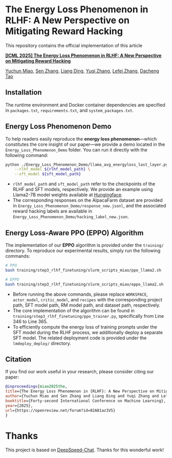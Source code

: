 # The Energy Loss Phenomenon in RLHF: A New Perspective on Mitigating Reward Hacking
This repository contains the official implementation of this article

**[[ICML 2025] The Energy Loss Phenomenon in RLHF: A New Perspective on Mitigating Reward Hacking][1]**

[Yuchun Miao][myc], [Sen Zhang][zs], [Liang Ding][dl], [Yuqi Zhang][zyq], [Lefei Zhang][zlf], [Dacheng Tao][tdc]


## Installation
The runtime environment and Docker container dependencies are specified in `packages.txt`, `requirements.txt`, and `system_packages.txt`.

## Energy Loss Phenomenon Demo

To help readers easily reproduce the **energy loss phenomenon**—which constitutes the core insight of our paper—we provide a demo located in the `Energy_Loss_Phenomenon_Demo` folder.
You can run it directly with the following command:

```bash
python ./Energy_Loss_Phenomenon_Demo/llama_avg_energyloss_last_layer.py \
    --rlhf_model ${rlhf_model_path} \
    --sft_model ${sft_model_path}
```

* `rlhf_model_path` and `sft_model_path` refer to the checkpoints of the RLHF and SFT models, respectively.
  We provide an example using Llama2-7B model weights available at [Hungingface](https://huggingface.co/mycccc/Energy-Loss-Phenomenon-Demo).
* The corresponding responses on the AlpacaFarm dataset are provided in
  `Energy_Loss_Phenomenon_Demo/response_new.jsonl`,
  and the associated reward hacking labels are available in
  `Energy_Loss_Phenomenon_Demo/hacking_label_new.json`.


## Energy Loss-Aware PPO (EPPO) Algorithm 
The implementation of our **EPPO** algorithm is provided under the `training/` directory.
To reproduce our experimental results, simply run the following commands:

```bash
# PPO
bash training/step3_rlhf_finetuning/slurm_scripts_miao/ppo_llama2.sh

# EPPO
bash training/step3_rlhf_finetuning/slurm_scripts_miao/eppo_llama2.sh
```

* Before running the above commands, please replace `WORKSPACE`, `actor_model`, `critic_model`, and `recipes` with the corresponding project path, SFT model path, RM model path, and dataset path, respectively.
* The core implementation of the algorithm can be found in
  `training/step3_rlhf_finetuning/ppo_trainer.py`, specifically from Line 346 to Line 365.
* To efficiently compute the energy loss of training prompts under the SFT model during the RLHF process, we additionally deploy a separate SFT model.
  The related deployment code is provided under the `lmdeploy_deploy/` directory.

## Citation
If you find our work useful in your research, please consider citing our paper:

```bibtex
@inproceedings{miao2025the,
title={The Energy Loss Phenomenon in {RLHF}: A New Perspective on Mitigating Reward Hacking},
author={Yuchun Miao and Sen Zhang and Liang Ding and Yuqi Zhang and Lefei Zhang and Dacheng Tao},
booktitle={Forty-second International Conference on Machine Learning},
year={2025},
url={https://openreview.net/forum?id=82A81az3V5}
}
```

[1]: https://arxiv.org/abs/2501.19358
[myc]: https://scholar.google.com/citations?user=-ec3mwUAAAAJ&hl=en
[zs]: https://scholar.google.com/citations?user=-bJJNV0AAAAJ&hl=en
[dl]: https://scholar.google.com/citations?user=lFCLvOAAAAAJ&hl=en
[zyq]: https://scholar.google.com/citations?user=GfiZkoAAAAAJ&hl=en
[zlf]: https://scholar.google.com/citations?user=BLKHwNwAAAAJ&hl=en
[tdc]: https://scholar.google.com/citations?user=RwlJNLcAAAAJ&hl=en


# Thanks
This project is based on [DeepSpeed-Chat](https://github.com/deepspeedai/DeepSpeed/tree/master/blogs/deepspeed-chat). Thanks for this wonderful work!<br>